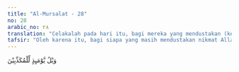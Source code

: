 ```yaml
---
title: "Al-Mursalat - 28"
no: 28
arabic_no: ٢٨
translation: "Celakalah pada hari itu, bagi mereka yang mendustakan (kebenaran)."
tafsir: "Oleh karena itu, bagi siapa yang masih mendustakan nikmat Allah itu terkena oleh kutukan ayat ini, \"Celaka besarlah pada hari itu bagi orang-orang yang mendustakan.\""
---
```

وَيْلٌ يَّوْمَىِٕذٍ لِّلْمُكَذِّبِيْنَ 
